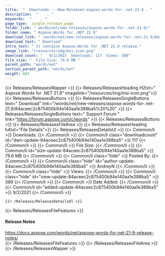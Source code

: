 ```yaml
---
title:  "  Downloads ---New-Releases-aspose.words-for-.net-21.9 . " 
description:  "    . " 
keywords:  "    . " 
page_type:  single_release_page
folder_link: " words/net/new-releases/aspose.words-for-.net-21.9/"
folder_name: " Aspose.Words for .NET 21.9"
download_link: " /words/net/new-releases/aspose.words-for-.net-21.9/84aceec2c875400b94e140aa1e388ba5"
download_text: " Download"
Intro_text: " It contains Aspose.Words for .NET 21.9 release."
image_link: "/resources/img/msi-icon.png"
download_count: "   9/2/2021  Downloads: 117  Views: 388"
file_size: "  File Size: 79.6 MB "
parent_path: "words/net"
section_parent_path: "words/net"
weight: 683
---
```


{{< Releases/ReleasesWapper >}}
  {{< Releases/ReleasesHeading H2txt=" Aspose.Words for .NET 21.9" imagelink="/resources/img/msi-icon.png">}}
  {{< Releases/ReleasesButtons >}}
    {{< Releases/ReleasesSingleButtons text=" Download" link="/words/net/new-releases/aspose.words-for-.net-21.9/84aceec2c875400b94e140aa1e388ba5%20%20" >}}
    {{< Releases/ReleasesSingleButtons text=" Support Forum " link="https://forum.aspose.com/c/words" >}}
  {{< Releases/ReleasesButtons >}}
  {{< Releases/ReleasesFileArea >}}
    {{< Releases/ReleasesHeading h4txt="File Details">}}
    {{< Releases/ReleasesDetailsUl >}}
            {{< Common/li  >}} Downloads: {{< /Common/li >}} 
      {{< Common/li class="downloadcount" id="dwn-update-84aceec2c875400b94e140aa1e388ba5" >}} 117 {{< /Common/li >}} 
      {{< Common/li  >}} File Size: {{< /Common/li >}} 
      {{< Common/li id="size-update-84aceec2c875400b94e140aa1e388ba5" >}} 79.6 MB {{< /Common/li >}} 
      {{< Common/li  class="hide" >}} Posted By: {{< /Common/li >}} 
      {{< Common/li class="hide" id="author-update-84aceec2c875400b94e140aa1e388ba5" >}} AndreyN {{< /Common/li >}} 
      {{< Common/li class="hide"  >}} Views: {{< /Common/li >}} 
      {{< Common/li class="hide" id="view-update-84aceec2c875400b94e140aa1e388ba5" >}} 389 {{< /Common/li >}} 
      {{< Common/li  >}} Date Added: {{< /Common/li >}} 
      {{< Common/li id="added-update-84aceec2c875400b94e140aa1e388ba5" >}} 9/2/2021 {{< /Common/li >}} 

    {{< /Releases/ReleasesDetailsUl >}}

  {{< Releases/ReleasesFileFeatures >}}
      <h4>Release Notes</h4><div><a href="https://docs.aspose.com/words/net/aspose-words-for-net-21-9-release-notes/">https://docs.aspose.com/words/net/aspose-words-for-net-21-9-release-notes/</a></div>
  {{< /Releases/ReleasesFileFeatures >}}
 {{< /Releases/ReleasesFileArea >}}
{{< /Releases/ReleasesWapper >}}



